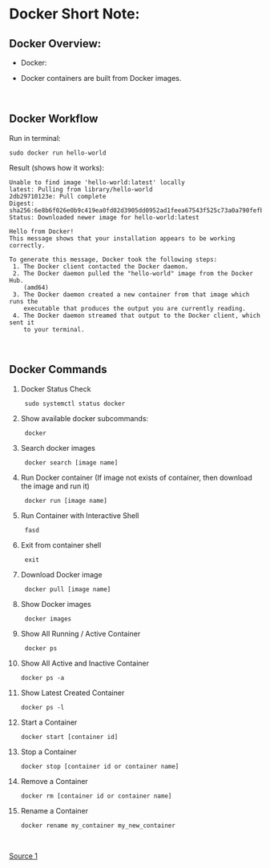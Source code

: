 # Docker Short Note:

## Docker Overview:

- Docker:

- Docker containers are built from Docker images.

</br>

## Docker Workflow

Run in terminal:
    
    sudo docker run hello-world
	
Result (shows how it works):
	
	Unable to find image 'hello-world:latest' locally
	latest: Pulling from library/hello-world
	2db29710123e: Pull complete 
	Digest: sha256:6e8b6f026e0b9c419ea0fd02d3905dd0952ad1feea67543f525c73a0a790fefb
	Status: Downloaded newer image for hello-world:latest

	Hello from Docker!
	This message shows that your installation appears to be working correctly.

	To generate this message, Docker took the following steps:
	 1. The Docker client contacted the Docker daemon.
	 2. The Docker daemon pulled the "hello-world" image from the Docker Hub.
		(amd64)
	 3. The Docker daemon created a new container from that image which runs the
		executable that produces the output you are currently reading.
	 4. The Docker daemon streamed that output to the Docker client, which sent it
		to your terminal.

</br>

## Docker Commands

1. Docker Status Check

        sudo systemctl status docker
	
2. Show available docker subcommands:

	    docker
		
3. Search docker images

	    docker search [image name]
	
4. Run Docker container (If image not exists of container, then download the image and run it)

	    docker run [image name]
	
5. Run Container with Interactive Shell

        fasd
	
6. Exit from container shell

	    exit
	
7. Download Docker image
	
	    docker pull [image name]
	
8. Show Docker images

	    docker images
	
9. Show All Running / Active Container

	    docker ps
	
10. Show All Active and Inactive Container

	    docker ps -a
	
11. Show Latest Created Container

	    docker ps -l	 
	
12. Start a Container

	    docker start [container id]
	
13. Stop a Container

	    docker stop [container id or container name]

14. Remove a Container

	    docker rm [container id or container name]
	
15. Rename a Container

	    docker rename my_container my_new_container

</br>

[Source 1](https://www.digitalocean.com/community/tutorials/how-to-install-and-use-docker-on-ubuntu-20-04)